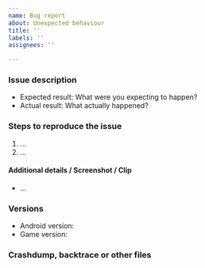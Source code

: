 ```yaml
---
name: Bug report
about: Unexpected behaviour
title: ''
labels: ''
assignees: ''

---
```


### Issue description

- Expected result: What were you expecting to happen?
- Actual result: What actually happened?

### Steps to reproduce the issue
1. ...
2. ...

#### Additional details / Screenshot / Clip
- ...

### Versions
* Android version:
* Game version:

### Crashdump, backtrace or other files
<!--- Use gist or anything else to add other files and add links here -->